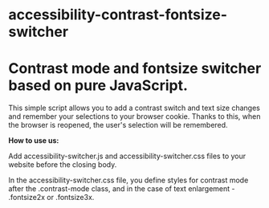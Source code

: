 # accessibility-contrast-fontsize-switcher

<h1>Contrast mode and fontsize switcher based on pure JavaScript.</h1>
<p>This simple script allows you to add a contrast switch and text size changes and remember your selections to your browser cookie. Thanks to this, when the browser is reopened, the user's selection will be remembered.</p>

<p><strong>How to use us:</strong></p>

<p>Add accessibility-switcher.js and accessibility-switcher.css files to your website before the closing body.</p>
<p>In the accessibility-switcher.css file, you define styles for contrast mode after the .contrast-mode class, and in the case of text enlargement - .fontsize2x or .fontsize3x.</p>